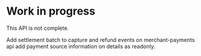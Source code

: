 <!-- START_METADATA
---
title: Work in progress
sidebar_position: 350
---
END_METADATA -->
# Work in progress

This API is not complete.

<!-- START_COMMENT -->
Add settlement batch to capture and refund events on merchant-payments api
add payment source information on details as readonly.

<!-- END_COMMENT -->
